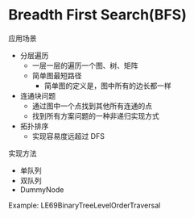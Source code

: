 # Breadth First Search(BFS)

应用场景
* 分层遍历
  * 一层一层的遍历一个图、树、矩阵
  * 简单图最短路径
    * 简单图的定义是，图中所有的边长都一样
* 连通块问题
    * 通过图中一个点找到其他所有连通的点
    * 找到所有方案问题的一种非递归实现方式
* 拓扑排序
    * 实现容易度远超过 DFS


实现方法
* 单队列
* 双队列
* DummyNode

Example: LE69BinaryTreeLevelOrderTraversal

